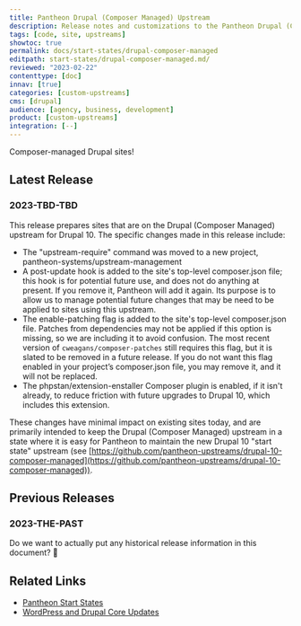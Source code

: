 ```yaml
---
title: Pantheon Drupal (Composer Managed) Upstream
description: Release notes and customizations to the Pantheon Drupal (Composer Managed) Upstream
tags: [code, site, upstreams]
showtoc: true
permalink: docs/start-states/drupal-composer-managed
editpath: start-states/drupal-composer-managed.md/
reviewed: "2023-02-22"
contenttype: [doc]
innav: [true]
categories: [custom-upstreams]
cms: [drupal]
audience: [agency, business, development]
product: [custom-upstreams]
integration: [--]
---
```


Composer-managed Drupal sites!

## Latest Release

### 2023-TBD-TBD

<a name="20230222" class="release-update"></a>This release prepares sites that are on the Drupal (Composer Managed) upstream for Drupal 10.  The specific changes made in this release include:

- The "upstream-require" command was moved to a new project, pantheon-systems/upstream-management
- A post-update hook is added to the site's top-level composer.json file; this hook is for potential future use, and does not do anything at present. If you remove it, Pantheon will add it again. Its purpose is to allow us to manage potential future changes that may be need to be applied to sites using this upstream.
- The enable-patching flag is added to the site's top-level composer.json file. Patches from dependencies may not be applied if this option is missing, so we are including it to avoid confusion. The most recent version of `cweagans/composer-patches` still requires this flag, but it is slated to be removed in a future release. If you do not want this flag enabled in your project’s composer.json file, you may remove it, and it will not be replaced.
- The phpstan/extension-enstaller Composer plugin is enabled, if it isn't already, to reduce friction with future upgrades to Drupal 10, which includes this extension.

These changes have minimal impact on existing sites today, and are primarily intended to keep the Drupal (Composer Managed) upstream in a state where it is easy for Pantheon to maintain the new Drupal 10 "start state" upstream (see [https://github.com/pantheon-upstreams/drupal-10-composer-managed](https://github.com/pantheon-upstreams/drupal-10-composer-managed)).


## Previous Releases

### 2023-THE-PAST

<a name="20230117" class="release-update"></a>Do we want to actually put any historical release information in this document? 🤔


## Related Links

- [Pantheon Start States](/start-state)
- [WordPress and Drupal Core Updates](/core-updates)
